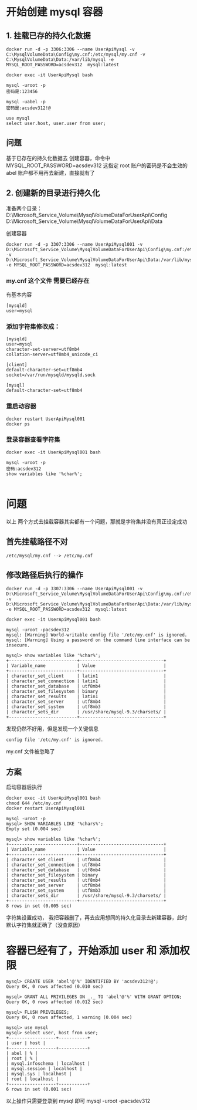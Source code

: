 # 开始创建 mysql 容器

## 1. 挂载已存的持久化数据

```
docker run -d -p 3306:3306 --name UserApiMysql -v C:\MysqlVolumeData\Config\my.cnf:/etc/mysql/my.cnf -v C:\MysqlVolumeData\Data:/var/lib/mysql -e MYSQL_ROOT_PASSWORD=acsdev312  mysql:latest

docker exec -it UserApiMysql bash

mysql -uroot -p
密码是:123456

mysql -uabel -p
密码是:acsdev312!@

use mysql
select user.host, user.user from user;
```

## 问题

基于已存在的持久化数据去 创建容器，命令中 MYSQL_ROOT_PASSWORD=acsdev312 这指定 root 账户的密码是不会生效的
abel 账户都不用再去新建，直接就有了

## 2. 创建新的目录进行持久化

准备两个目录：
D:\Microsoft_Service_Volume\MysqlVolumeDataForUserApi\Config
D:\Microsoft_Service_Volume\MysqlVolumeDataForUserApi\Data

创建容器

```
docker run -d -p 3307:3306 --name UserApiMysql001 -v D:\Microsoft_Service_Volume\MysqlVolumeDataForUserApi\Config\my.cnf:/etc/mysql/my.cnf -v D:\Microsoft_Service_Volume\MysqlVolumeDataForUserApi\Data:/var/lib/mysql -e MYSQL_ROOT_PASSWORD=acsdev312  mysql:latest
```

### my.cnf 这个文件 需要已经存在

有基本内容

```
[mysqld]
user=mysql
```

### 添加字符集修改成：

```
[mysqld]
user=mysql
character-set-server=utf8mb4
collation-server=utf8mb4_unicode_ci

[client]
default-character-set=utf8mb4
socket=/var/run/mysqld/mysqld.sock

[mysql]
default-character-set=utf8mb4
```

### 重启动容器

```
docker restart UserApiMysql001
docker ps
```

### 登录容器查看字符集

```
docker exec -it UserApiMysql001 bash

mysql -uroot -p
密码:acsdev312
show variables like '%char%';


```

# 问题

以上 两个方式去挂载容器其实都有一个问题，那就是字符集并没有真正设定成功

## 首先挂载路径不对

```
/etc/mysql/my.cnf --> /etc/my.cnf
```

## 修改路径后执行的操作

```
docker run -d -p 3307:3306 --name UserApiMysql001 -v D:\Microsoft_Service_Volume\MysqlVolumeDataForUserApi\Config\my.cnf:/etc/my.cnf -v D:\Microsoft_Service_Volume\MysqlVolumeDataForUserApi\Data:/var/lib/mysql -e MYSQL_ROOT_PASSWORD=acsdev312  mysql:latest

docker exec -it UserApiMysql001 bash

mysql -uroot -pacsdev312
mysql: [Warning] World-writable config file '/etc/my.cnf' is ignored.
mysql: [Warning] Using a password on the command line interface can be insecure.

mysql> show variables like '%char%';
+--------------------------+--------------------------------+
| Variable_name            | Value                          |
+--------------------------+--------------------------------+
| character_set_client     | latin1                         |
| character_set_connection | latin1                         |
| character_set_database   | utf8mb4                        |
| character_set_filesystem | binary                         |
| character_set_results    | latin1                         |
| character_set_server     | utf8mb4                        |
| character_set_system     | utf8mb3                        |
| character_sets_dir       | /usr/share/mysql-9.3/charsets/ |
+--------------------------+--------------------------------+

```

发现仍然不好用，但是发现一个关键信息

```
config file '/etc/my.cnf' is ignored.

```

my.cnf 文件被忽略了

## 方案

启动容器后执行

```
docker exec -it UserApiMysql001 bash
chmod 644 /etc/my.cnf
docker restart UserApiMysql001

mysql -uroot -p
mysql> SHOW VARIABLES LIKE '%chars%';
Empty set (0.004 sec)

mysql> show variables like '%char%';
+--------------------------+--------------------------------+
| Variable_name            | Value                          |
+--------------------------+--------------------------------+
| character_set_client     | utf8mb4                        |
| character_set_connection | utf8mb4                        |
| character_set_database   | utf8mb4                        |
| character_set_filesystem | binary                         |
| character_set_results    | utf8mb4                        |
| character_set_server     | utf8mb4                        |
| character_set_system     | utf8mb3                        |
| character_sets_dir       | /usr/share/mysql-9.3/charsets/ |
+--------------------------+--------------------------------+
8 rows in set (0.005 sec)
```

字符集设置成功，
我把容器删了，再去应用想同的持久化目录去新建容器，此时默认字符集就正确了（没查原因）

# 容器已经有了，开始添加 user 和 添加权限

```
mysql> CREATE USER 'abel'@'%' IDENTIFIED BY 'acsdev312!@';
Query OK, 0 rows affected (0.010 sec)

mysql> GRANT ALL PRIVILEGES ON _._ TO 'abel'@'%' WITH GRANT OPTION;
Query OK, 0 rows affected (0.012 sec)

mysql> FLUSH PRIVILEGES;
Query OK, 0 rows affected, 1 warning (0.004 sec)

mysql> use mysql
mysql> select user, host from user;
+------------------+-----------+
| user | host |
+------------------+-----------+
| abel | % |
| root | % |
| mysql.infoschema | localhost |
| mysql.session | localhost |
| mysql.sys | localhost |
| root | localhost |
+------------------+-----------+
6 rows in set (0.001 sec)

```

以上操作只需要登录到 mysql 即可
mysql -uroot -pacsdev312
